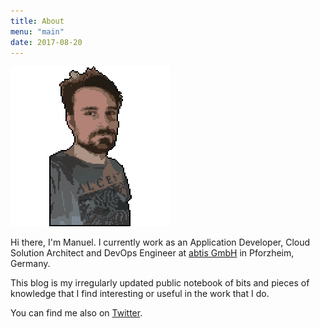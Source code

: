 ```yaml
---
title: About
menu: "main"
date: 2017-08-20
---
```


![](/static/profile.png)



Hi there, I'm Manuel. I currently work as an Application Developer, Cloud Solution Architect and DevOps Engineer at [abtis GmbH](https://abtis.de) in Pforzheim, Germany. 

This blog is my irregularly updated public notebook of bits and pieces of knowledge that I find interesting or useful in the work that I do.

You can find me also on [Twitter](https://twitter.com/manualbashing).